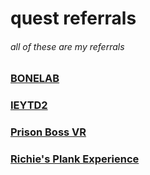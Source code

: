 # quest referrals
###### all of these are my referrals
### [BONELAB](https://www.oculus.com/appreferrals/brokennpc/4215734068529064/?utm_source=2)

### [IEYTD2](https://www.oculus.com/appreferrals/brokennpc/2970998659623177/?utm_source=2)

### [Prison Boss VR](https://www.oculus.com/appreferrals/brokennpc/3446712548672561/?utm_source=2)

### [Richie's Plank Experience](https://www.oculus.com/appreferrals/brokennpc/1642239225880682/?utm_source=2)
